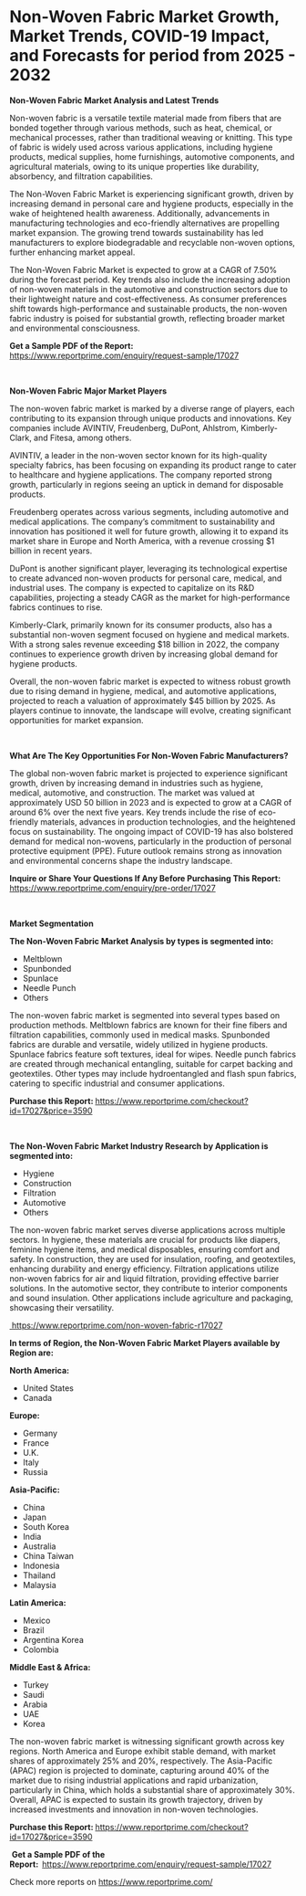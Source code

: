 <p><h1>Non-Woven Fabric Market Growth, Market Trends, COVID-19 Impact, and Forecasts for period from 2025 - 2032</h1></p><p><strong>Non-Woven Fabric Market Analysis and Latest Trends</strong></p>
<p><p>Non-woven fabric is a versatile textile material made from fibers that are bonded together through various methods, such as heat, chemical, or mechanical processes, rather than traditional weaving or knitting. This type of fabric is widely used across various applications, including hygiene products, medical supplies, home furnishings, automotive components, and agricultural materials, owing to its unique properties like durability, absorbency, and filtration capabilities.</p><p>The Non-Woven Fabric Market is experiencing significant growth, driven by increasing demand in personal care and hygiene products, especially in the wake of heightened health awareness. Additionally, advancements in manufacturing technologies and eco-friendly alternatives are propelling market expansion. The growing trend towards sustainability has led manufacturers to explore biodegradable and recyclable non-woven options, further enhancing market appeal.</p><p>The Non-Woven Fabric Market is expected to grow at a CAGR of 7.50% during the forecast period. Key trends also include the increasing adoption of non-woven materials in the automotive and construction sectors due to their lightweight nature and cost-effectiveness. As consumer preferences shift towards high-performance and sustainable products, the non-woven fabric industry is poised for substantial growth, reflecting broader market and environmental consciousness.</p></p>
<p><strong>Get a Sample PDF of the Report:&nbsp;</strong> <a href="https://www.reportprime.com/enquiry/request-sample/17027?utm_campaign=2739&utm_medium=2&utm_source=Github&utm_content=ia&utm_term=18032025&utm_id=non-woven-fabric">https://www.reportprime.com/enquiry/request-sample/17027</a></p>
<p>&nbsp;</p>
<p><strong>Non-Woven Fabric Major Market Players</strong></p>
<p><p>The non-woven fabric market is marked by a diverse range of players, each contributing to its expansion through unique products and innovations. Key companies include AVINTIV, Freudenberg, DuPont, Ahlstrom, Kimberly-Clark, and Fitesa, among others.</p><p>AVINTIV, a leader in the non-woven sector known for its high-quality specialty fabrics, has been focusing on expanding its product range to cater to healthcare and hygiene applications. The company reported strong growth, particularly in regions seeing an uptick in demand for disposable products.</p><p>Freudenberg operates across various segments, including automotive and medical applications. The company’s commitment to sustainability and innovation has positioned it well for future growth, allowing it to expand its market share in Europe and North America, with a revenue crossing $1 billion in recent years.</p><p>DuPont is another significant player, leveraging its technological expertise to create advanced non-woven products for personal care, medical, and industrial uses. The company is expected to capitalize on its R&D capabilities, projecting a steady CAGR as the market for high-performance fabrics continues to rise.</p><p>Kimberly-Clark, primarily known for its consumer products, also has a substantial non-woven segment focused on hygiene and medical markets. With a strong sales revenue exceeding $18 billion in 2022, the company continues to experience growth driven by increasing global demand for hygiene products.</p><p>Overall, the non-woven fabric market is expected to witness robust growth due to rising demand in hygiene, medical, and automotive applications, projected to reach a valuation of approximately $45 billion by 2025. As players continue to innovate, the landscape will evolve, creating significant opportunities for market expansion.</p></p>
<p>&nbsp;</p>
<p><strong>What Are The Key Opportunities For Non-Woven Fabric Manufacturers?</strong></p>
<p><p>The global non-woven fabric market is projected to experience significant growth, driven by increasing demand in industries such as hygiene, medical, automotive, and construction. The market was valued at approximately USD 50 billion in 2023 and is expected to grow at a CAGR of around 6% over the next five years. Key trends include the rise of eco-friendly materials, advances in production technologies, and the heightened focus on sustainability. The ongoing impact of COVID-19 has also bolstered demand for medical non-wovens, particularly in the production of personal protective equipment (PPE). Future outlook remains strong as innovation and environmental concerns shape the industry landscape.</p></p>
<p><strong>Inquire or Share Your Questions If Any Before Purchasing This Report:</strong> <a href="https://www.reportprime.com/enquiry/pre-order/17027?utm_campaign=2739&utm_medium=2&utm_source=Github&utm_content=ia&utm_term=18032025&utm_id=non-woven-fabric">https://www.reportprime.com/enquiry/pre-order/17027</a></p>
<p>&nbsp;</p>
<p><strong>Market Segmentation</strong></p>
<p><strong>The Non-Woven Fabric Market Analysis by types is segmented into:</strong></p>
<p><ul><li>Meltblown</li><li>Spunbonded</li><li>Spunlace</li><li>Needle Punch</li><li>Others</li></ul></p>
<p><p>The non-woven fabric market is segmented into several types based on production methods. Meltblown fabrics are known for their fine fibers and filtration capabilities, commonly used in medical masks. Spunbonded fabrics are durable and versatile, widely utilized in hygiene products. Spunlace fabrics feature soft textures, ideal for wipes. Needle punch fabrics are created through mechanical entangling, suitable for carpet backing and geotextiles. Other types may include hydroentangled and flash spun fabrics, catering to specific industrial and consumer applications.</p></p>
<p><strong>Purchase this Report:&nbsp;</strong><a href="https://www.reportprime.com/checkout?id=17027&price=3590&utm_campaign=2739&utm_medium=2&utm_source=Github&utm_content=ia&utm_term=18032025&utm_id=non-woven-fabric">https://www.reportprime.com/checkout?id=17027&price=3590</a></p>
<p>&nbsp;</p>
<p><strong>The Non-Woven Fabric Market Industry Research by Application is segmented into:</strong></p>
<p><ul><li>Hygiene</li><li>Construction</li><li>Filtration</li><li>Automotive</li><li>Others</li></ul></p>
<p><p>The non-woven fabric market serves diverse applications across multiple sectors. In hygiene, these materials are crucial for products like diapers, feminine hygiene items, and medical disposables, ensuring comfort and safety. In construction, they are used for insulation, roofing, and geotextiles, enhancing durability and energy efficiency. Filtration applications utilize non-woven fabrics for air and liquid filtration, providing effective barrier solutions. In the automotive sector, they contribute to interior components and sound insulation. Other applications include agriculture and packaging, showcasing their versatility.</p></p>
<p><a href="https://www.reportprime.com/non-woven-fabric-r17027?utm_campaign=2739&utm_medium=2&utm_source=Github&utm_content=ia&utm_term=18032025&utm_id=non-woven-fabric">&nbsp;https://www.reportprime.com/non-woven-fabric-r17027</a></p>
<p><strong>In terms of Region, the Non-Woven Fabric Market Players available by Region are:</strong></p>
<p>
    <p> <strong> North America: </strong>
        <ul>
            <li>United States</li>
            <li>Canada</li>
        </ul>
        </p> 
    <p> <strong> Europe: </strong>
        <ul>
            <li>Germany</li>
            <li>France</li>
            <li>U.K.</li>
            <li>Italy</li>
            <li>Russia</li>
        </ul>
        </p> 
    <p> <strong> Asia-Pacific: </strong>
        <ul>
            <li>China</li>
            <li>Japan</li>
            <li>South Korea</li>
            <li>India</li>
            <li>Australia</li>
            <li>China Taiwan</li>
            <li>Indonesia</li>
            <li>Thailand</li>
            <li>Malaysia</li>
        </ul>
        </p> 
    <p> <strong> Latin America: </strong>
        <ul>
            <li>Mexico</li>
            <li>Brazil</li>
            <li>Argentina Korea</li>
            <li>Colombia</li>
        </ul>
        </p> 
    <p> <strong> Middle East & Africa: </strong>
        <ul>
            <li>Turkey</li>
            <li>Saudi</li>
            <li>Arabia</li>
            <li>UAE</li>
            <li>Korea</li>
        </ul>
    </p>
    </p>
<p><p>The non-woven fabric market is witnessing significant growth across key regions. North America and Europe exhibit stable demand, with market shares of approximately 25% and 20%, respectively. The Asia-Pacific (APAC) region is projected to dominate, capturing around 40% of the market due to rising industrial applications and rapid urbanization, particularly in China, which holds a substantial share of approximately 30%. Overall, APAC is expected to sustain its growth trajectory, driven by increased investments and innovation in non-woven technologies.</p></p>
<p><strong>Purchase this Report: </strong><a href="https://www.reportprime.com/checkout?id=17027&price=3590&utm_campaign=2739&utm_medium=2&utm_source=Github&utm_content=ia&utm_term=18032025&utm_id=non-woven-fabric">https://www.reportprime.com/checkout?id=17027&price=3590</a></p>
<p>&nbsp;<strong>Get a Sample PDF of the Report:&nbsp;&nbsp;</strong><a href="https://www.reportprime.com/enquiry/request-sample/17027?utm_campaign=2739&utm_medium=2&utm_source=Github&utm_content=ia&utm_term=18032025&utm_id=non-woven-fabric">https://www.reportprime.com/enquiry/request-sample/17027</a></p>
<p><strong></strong></p>
<p>Check more reports on <a href="https://www.reportprime.com/?utm_campaign=2739&utm_medium=2&utm_source=Github&utm_content=ia&utm_term=18032025&utm_id=non-woven-fabric">https://www.reportprime.com/</a></p>